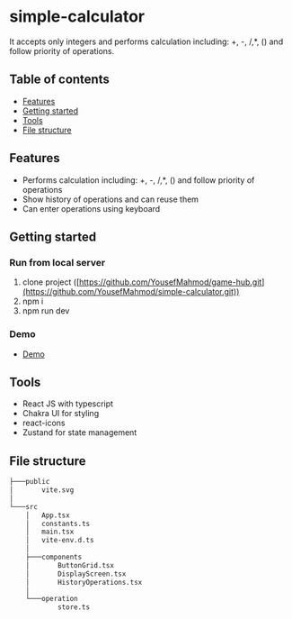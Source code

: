 # simple-calculator
It accepts only integers and performs calculation including: +, -, /,\*, () and follow priority of operations.

## Table of contents
- [Features](#features)
- [Getting started](#getting-started)
- [Tools](#tools)
- [File structure](#file-structure)

## Features
- Performs calculation including: +, -, /,\*, () and follow priority of operations
- Show history of operations and can reuse them
- Can enter operations using keyboard
  
## Getting started
### Run from local server
1) clone project ([https://github.com/YousefMahmod/game-hub.git](https://github.com/YousefMahmod/simple-calculator.git))
2) npm i
3) npm run dev
### Demo
- [Demo](https://simple-calculator-drab.vercel.app/)

## Tools
- React JS with typescript
- Chakra UI for styling
- react-icons
- Zustand for state management

## File structure
``` bash
├───public
│       vite.svg
│
└───src
    │   App.tsx
    │   constants.ts
    │   main.tsx
    │   vite-env.d.ts
    │
    ├───components
    │       ButtonGrid.tsx
    │       DisplayScreen.tsx
    │       HistoryOperations.tsx
    │
    └───operation
            store.ts
```
